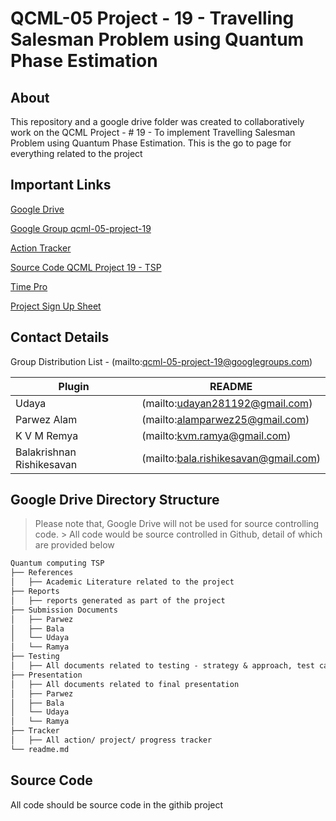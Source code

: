 # QCML-05 Project - 19 - Travelling Salesman Problem using Quantum Phase Estimation
## About

This repository and a google drive folder was created to collaboratively work on the QCML Project - # 19 - To implement Travelling Salesman Problem using Quantum Phase Estimation. This is the go to page for everything related to the project

## Important Links

[Google Drive](https://drive.google.com/drive/folders/11Jk4YobqcOFZtrntQQOaC68bUFjjpQwM?usp=drive_link)

[Google Group qcml-05-project-19](https://groups.google.com/g/qcml-05-project-19)

[Action Tracker](https://docs.google.com/spreadsheets/d/1efCMAgpkayPfvyUUWLWWO9IugIQOGNPo30WV9EcopQs/edit?usp=drive_link)

[Source Code QCML Project 19 - TSP](https://github.com/rbalak/qcml-tsp)

[Time Pro](https://timespro.com/)

[Project Sign Up Sheet](https://docs.google.com/spreadsheets/d/1F_qL4Y2409yE5p9qKyGMTvs7Wjq2hFtvgWo_M-3q-Jk/edit?gid=0#gid=0)




## Contact Details

Group Distribution List - (mailto:qcml-05-project-19@googlegroups.com)

| Plugin | README |
| ------ | ------ |
| Udaya | (mailto:udayan281192@gmail.com) |
| Parwez Alam | (mailto:alamparwez25@gmail.com) |
| K V M Remya  | (mailto:kvm.ramya@gmail.com) |
| Balakrishnan Rishikesavan |(mailto:bala.rishikesavan@gmail.com) |

## Google Drive Directory Structure

> Please note that, Google Drive will not be used for source controlling code. > All code would be source controlled in Github, detail of which are provided below
```md
Quantum computing TSP
├── References
│   ├── Academic Literature related to the project
├── Reports
│   ├── reports generated as part of the project
├── Submission Documents
│   ├── Parwez
│   ├── Bala
│   └── Udaya
│   └── Ramya
├── Testing
│   ├── All documents related to testing - strategy & approach, test cases, results and summary
├── Presentation
│   ├── All documents related to final presentation
│   ├── Parwez
│   ├── Bala
│   └── Udaya
│   └── Ramya
├── Tracker
│   ├── All action/ project/ progress tracker
└── readme.md
```

## Source Code

All code should be source code in the githib project



